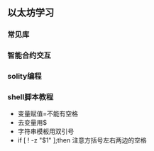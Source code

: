## 以太坊学习
### 常见库
### 智能合约交互
### solity编程


### shell脚本教程
- 变量赋值=不能有空格
- 去变量用$
- 字符串模板用双引号
- if [ ! -z "$1" ];then   注意方括号左右两边的空格